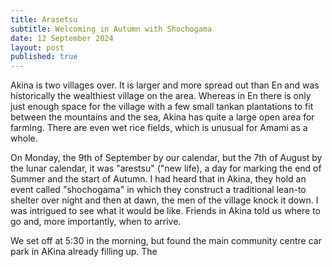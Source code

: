 ```yaml
---
title: Arasetsu
subtitle: Welcoming in Autumn with Shochogama
date: 12 September 2024
layout: post
published: true
---
```


Akina is two villages over. It is larger and more spread out than En and was historically the wealthiest village on the area. Whereas in En there is only just enough space for the village with a few small tankan plantations to fit between the mountains and the sea, Akina has quite a large open area for farming. There are even wet rice fields, which is unusual for Amami as a whole.

On Monday, the 9th of September by our calendar, but the 7th of August by the lunar calendar, it was "arestsu" ("new life), a day for marking the end of Summer and the start of Autumn. I had heard that in Akina, they hold an event called "shochogama" in which they construct a traditional lean-to shelter over night and then at dawn, the men of the village knock it down. I was intrigued to see what it would be like. Friends in Akina told us where to go and, more importantly, when to arrive.

We set off at 5:30 in the morning, but found the main community centre car park in AKina already filling up. The 
